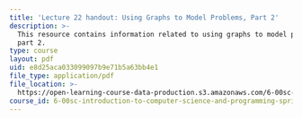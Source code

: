 ```yaml
---
title: 'Lecture 22 handout: Using Graphs to Model Problems, Part 2'
description: >-
  This resource contains information related to using graphs to model problems,
  part 2.
type: course
layout: pdf
uid: e8d25aca033099097b9e71b5a63bb4e1
file_type: application/pdf
file_location: >-
  https://open-learning-course-data-production.s3.amazonaws.com/6-00sc-introduction-to-computer-science-and-programming-spring-2011/e8d25aca033099097b9e71b5a63bb4e1_MIT6_00SCS11_lec22.pdf
course_id: 6-00sc-introduction-to-computer-science-and-programming-spring-2011
---
```

